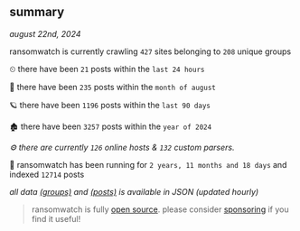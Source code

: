 
## summary
_august 22nd, 2024_

ransomwatch is currently crawling `427` sites belonging to `208` unique groups

⏲ there have been `21` posts within the `last 24 hours`

🦈 there have been `235` posts within the `month of august`

🪐 there have been `1196` posts within the `last 90 days`

🏚 there have been `3257` posts within the `year of 2024`

_⚙️ there are currently `126` online hosts & `132` custom parsers._

🦕 ransomwatch has been running for `2 years, 11 months and 18 days` and indexed `12714` posts

_all data  [(groups)](http://ransomwhat.telemetry.ltd/groups) and [(posts)](http://ransomwhat.telemetry.ltd/posts) is available in JSON (updated hourly)_

> ransomwatch is fully [open source](https://github.com/joshhighet/ransomwatch#ransomwatch--). please consider [sponsoring](https://github.com/sponsors/joshhighet) if you find it useful!
